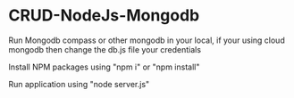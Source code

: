# CRUD-NodeJs-Mongodb

Run Mongodb compass or other mongodb in your local, if your using cloud mongodb then change the db.js file your credentials

Install NPM packages using "npm i" or "npm install"

Run application using "node server.js"

